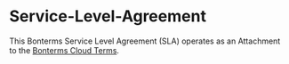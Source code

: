 # Service-Level-Agreement
This Bonterms Service Level Agreement (SLA) operates as an Attachment to the [Bonterms Cloud Terms](https://github.com/Bonterms/Cloud-Terms).

